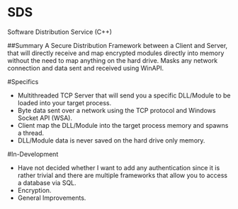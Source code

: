 # SDS
Software Distribution Service (C++)

##Summary
A Secure Distribution Framework between a Client and Server, that will directly receive and map encrypted modules directly into memory without the need to map anything on the hard drive. Masks any network connection and data sent and received using WinAPI. 

#Specifics
- Multithreaded TCP Server that will send you a specific DLL/Module to be loaded into your target process.
- Byte data sent over a network using the TCP protocol and Windows Socket API (WSA).
- Client map the DLL/Module into the target process memory and spawns a thread.
- DLL/Module data is never saved on the hard drive only memory.

#In-Development
- Have not decided whether I want to add any authentication since it is rather trivial and there are multiple frameworks that allow you to access a database via SQL.
- Encryption.
- General Improvements.
